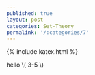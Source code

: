 ```yaml
---
published: true
layout: post
categories: Set-Theory
permalink: '/:categories/7'
---
```

{% include katex.html %}

hello \\( 3-5 \\)
